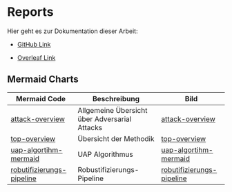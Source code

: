 # Reports

Hier geht es zur Dokumentation dieser Arbeit:

- [GitHub Link](https://github.com/AdversarialAttacks/report)

- [Overleaf Link](https://www.overleaf.com/read/bkbcrngvtfgm#7d5ef1)


## Mermaid Charts


| Mermaid Code | Beschreibung | Bild | 
| --- | --- | --- |
| [attack-overview](attack-overview.md) | Allgemeine Übersicht über Adversarial Attacks | [attack-overview](attack-overview.png) |
| [top-overview]((top-overview.md)) | Übersicht der Methodik | [top-overview](top-overview.png) |
| [uap-algortihm-mermaid]((uap-algortihm-mermaid.md)) | UAP Algorithmus | [uap-algortihm-mermaid](uap-algortihm-mermaid.png) |
| [robutifizierungs-pipeline]((robustifizierungs-pipeline.md)) | Robustifizierungs-Pipeline | [robutifizierungs-pipeline](robustifizierungs-pipeline.png) |
